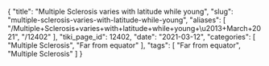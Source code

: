 {
    "title": "Multiple Sclerosis varies with latitude while young",
    "slug": "multiple-sclerosis-varies-with-latitude-while-young",
    "aliases": [
        "/Multiple+Sclerosis+varies+with+latitude+while+young+\u2013+March+2021",
        "/12402"
    ],
    "tiki_page_id": 12402,
    "date": "2021-03-12",
    "categories": [
        "Multiple Sclerosis",
        "Far from equator"
    ],
    "tags": [
        "Far from equator",
        "Multiple Sclerosis"
    ]
}